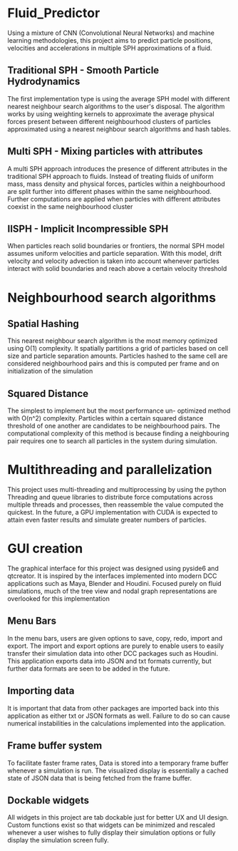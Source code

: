 # Fluid_Predictor
Using a mixture of CNN (Convolutional Neural Networks)
and machine learning methodologies, this project aims to 
predict particle positions, velocities and accelerations
in multiple SPH approximations of a fluid.

## Traditional SPH - Smooth Particle Hydrodynamics
The first implementation type is using the average
SPH model with different nearest neighbour search algorithms
to the user's disposal. The algorithm works by using 
weighting kernels to approximate the average physical forces
present between different neighbourhood clusters of 
particles approximated using a nearest neighbour search
algorithms and hash tables.

## Multi SPH - Mixing particles with attributes
A multi SPH approach introduces the presence of different 
attributes in the traditional SPH approach to fluids. Instead
of treating fluids of uniform mass, mass density and physical
forces, particles within a neighbourhood are split further
into different phases within the same neighbourhood. Further 
computations are applied when particles with different attributes
coexist in the same neighbourhood cluster

## IISPH - Implicit Incompressible SPH
When particles reach solid boundaries or frontiers,
the normal SPH model assumes uniform velocities and particle
separation. With this model, drift velocity and velocity advection
is taken into account whenever particles interact with solid 
boundaries and reach above a certain velocity threshold

# Neighbourhood search algorithms

## Spatial Hashing
This nearest neighbour search algorithm is the most
memory optimized using O(1) complexity. It spatially 
partitions a grid of particles based on cell size and
particle separation amounts. Particles hashed to the same
cell are considered neighbourhood pairs and this is 
computed per frame and on initialization of the simulation

## Squared Distance 
The simplest to implement but the most performance un-
optimized method with O(n^2) complexity. Particles within
a certain squared distance threshold of one another are 
candidates to be neighbourhood pairs. The computational 
complexity of this method is because finding a neighbouring
pair requires one to search all particles in the system 
during simulation.

# Multithreading and parallelization
This project uses multi-threading and multiprocessing by 
using the python Threading and queue libraries to distribute 
force computations across multiple threads and processes, then 
reassemble the value computed the quickest. In the future, a 
GPU implementation with CUDA is expected to attain even faster
results and simulate greater numbers of particles.

# GUI creation
The graphical interface for this project was designed
using pyside6 and qtcreator. It is inspired by the interfaces 
implemented into modern DCC applications such as Maya, Blender 
and Houdini. Focused purely on fluid simulations, much of the 
tree view and nodal graph representations are overlooked for this
implementation

## Menu Bars
In the menu bars, users are given options to save,
copy, redo, import and export. The import and export 
options are purely to enable users to easily transfer
their simulation data into other DCC packages such as 
Houdini. This application exports data into JSON and txt
formats currently, but further data formats are seen to
be added in the future.

## Importing data
It is important that data from other packages are 
imported back into this application as either txt or 
JSON formats as well. Failure to do so can cause 
numerical instabilities in the calculations implemented
into the application.

## Frame buffer system
To facilitate faster frame rates, Data is stored into
a temporary frame buffer whenever a simulation is run. 
The visualized display is essentially a cached state of 
JSON data that is being fetched from the frame buffer.

## Dockable widgets
All widgets in this project are tab dockable just for 
better UX and UI design. Custom functions exist so that
widgets can be minimized and rescaled whenever a user 
wishes to fully display their simulation options or fully 
display the simulation screen fully.






